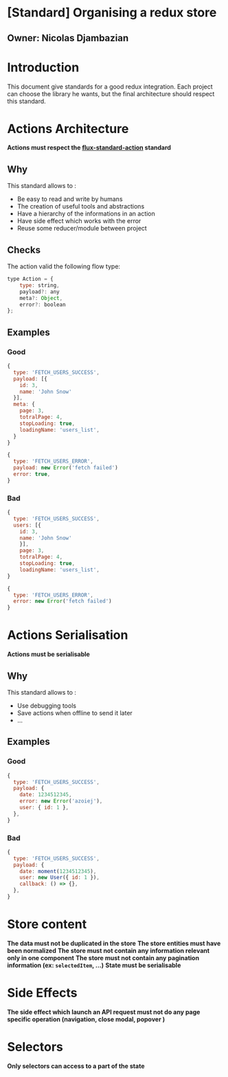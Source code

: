 
# [Standard] Organising a redux store

## Owner: Nicolas Djambazian

# Introduction

This document give standards for a good redux integration. Each project can choose the library he wants, but the final architecture should respect this standard.


# Actions Architecture

**Actions must respect the [flux-standard-action]() standard**

## Why

This standard allows to :

 - Be easy to read and write by humans
 - The creation of useful tools and abstractions
 - Have a hierarchy of the informations in an action
 - Have side effect which works with the error
 - Reuse some reducer/module between project

## Checks
The action valid the following flow type:

```jsx
type Action = {
    type: string,
    payload?: any
    meta?: Object,
    error?: boolean
};
```

## Examples
### Good

```jsx
{
  type: 'FETCH_USERS_SUCCESS',
  payload: [{
    id: 3,
    name: 'John Snow'
  }],
  meta: {
    page: 3,
    totralPage: 4,
    stopLoading: true,
    loadingName: 'users_list',
  }
}

{
  type: 'FETCH_USERS_ERROR',
  payload: new Error('fetch failed')
  error: true,
}
```

### Bad

```jsx
{
  type: 'FETCH_USERS_SUCCESS',
  users: [{
    id: 3,
    name: 'John Snow'
    }],
    page: 3,
    totralPage: 4,
    stopLoading: true,
    loadingName: 'users_list',
}

{
  type: 'FETCH_USERS_ERROR',
  error: new Error('fetch failed')
}
```

# Actions Serialisation

**Actions must be serialisable**

## Why

This standard allows to :

 - Use debugging tools
 - Save actions when offline to send it later
 - ...

## Examples
### Good

```jsx
{
  type: 'FETCH_USERS_SUCCESS',
  payload: {
    date: 1234512345,
    error: new Error('azoiej'),
    user: { id: 1 },
  },
}
```

### Bad

```jsx
{
  type: 'FETCH_USERS_SUCCESS',
  payload: {
    date: moment(1234512345),
    user: new User({ id: 1 }),
    callback: () => {},
  },
}
```

# Store content

**The data must not be duplicated in the store**
**The store entities must have been normalized**
**The store must not contain any information relevant only in one component**
**The store must not contain any pagination information (ex: `selectedItem`, ...)**
**State must be serialisable**


# Side Effects

**The side effect which launch an API request must not do any page specific operation (navigation, close modal, popover )**

# Selectors

**Only selectors can access to a part of the state**
